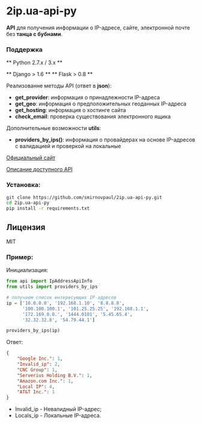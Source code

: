 # **2ip.ua-api-py**

**API** для получения информации о IP-адресе, сайте, электронной почте без **танца с бубнами**.

### Поддержка

** Python 2.7.x / 3.x **

** Django > 1.6 **
** Flask > 0.8 **

Реализованне методы API (ответ в **json**):

* **get\_provider**: информация о принадлежности IP-адреса
* **get\_geo**: информация о предположительных геоданных IP-адреса
* **get\_hosting**: информация о хостинге сайта
* **check\_email**: проверка существования электронного ящика

Дополнительные возможности **utils**:

* **providers\_by\_ips()**: информация о провайдерах на основе IP-адресов с валидацией и проверкой на локальные

[Официальный сайт](https://2ip.ua/ru)

[Описание доступного API](https://2ip.ua/ru/api/our-api)

### Установка:

```sh
git clone https://github.com/smirnovpaul/2ip.ua-api-py.git
cd 2ip.ua-api-py
pip install -r requirements.txt
```

Лицензия
----
MIT


### Пример:

Инициализация:

```python
from api import IpAddressApiInfo
from utils import providers_by_ips

# получаем список интересующих IP-адресов
ip = ['10.0.0.0', '192.168.1.10', '8.8.8.8',
      '100.100.100.1', '101.25.25.25', '192.168.1.1',
      '172.169.0.0.', '1444.0101', '5.45.65.4',
      '32.32.32.8', '54.79.44.1']

providers_by_ips(ip)
```

Ответ:
```json
{
    "Google Inc.": 1,
    "Invalid_ip": 2,
    "CNC Group": 1,
    "Serverius Holding B.V.": 1,
    "Amazon.com Inc.": 1,
    "Local IP": 4,
    "AT&T Inc.": 1
}
```

* Invalid\_ip - Невалидный IP-адрес;
* Locals\_ip - Локальные IP-адреса.
